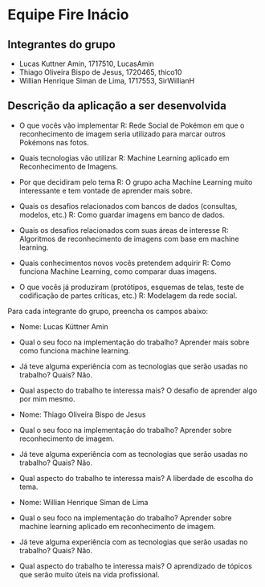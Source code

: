 # Equipe Fire Inácio


## Integrantes do grupo


- Lucas Kuttner Amin, 1717510, LucasAmin
- Thiago Oliveira Bispo de Jesus, 1720465, thico10
- Willian Henrique Siman de Lima, 1717553, SirWillianH

## Descrição da aplicação a ser desenvolvida 

- O que vocês vão implementar
R: Rede Social de Pokémon em que o reconhecimento de imagem seria utilizado para marcar outros Pokémons nas fotos.

- Quais tecnologias vão utilizar
R: Machine Learning aplicado em Reconhecimento de Imagens.

- Por que decidiram pelo tema
R: O grupo acha Machine Learning muito interessante e tem vontade de aprender mais sobre.

- Quais os desafios relacionados com bancos de dados (consultas, modelos, etc.)
R: Como guardar imagens em banco de dados.

- Quais os desafios relacionados com suas áreas de interesse
R: Algoritmos de reconhecimento de imagens com base em machine learning.

- Quais conhecimentos novos vocês pretendem adquirir
R: Como funciona Machine Learning, como comparar duas imagens.

- O que vocês já produziram (protótipos, esquemas de telas, teste de codificação de partes críticas, etc.)
R: Modelagem da rede social.

Para cada integrante do grupo, preencha os campos abaixo:

- Nome: Lucas Küttner Amin
- Qual o seu foco na implementação do trabalho? Aprender mais sobre como funciona machine learning.
- Já teve alguma experiência com as tecnologias que serão usadas no trabalho? Quais? Não.
- Qual aspecto do trabalho te interessa mais? O desafio de aprender algo por mim mesmo.

- Nome: Thiago Oliveira Bispo de Jesus
- Qual o seu foco na implementação do trabalho? Aprender sobre reconhecimento de imagem. 
- Já teve alguma experiência com as tecnologias que serão usadas no trabalho? Quais? Não.
- Qual aspecto do trabalho te interessa mais? A liberdade de escolha do tema.

- Nome: Willian Henrique Siman de Lima
- Qual o seu foco na implementação do trabalho? Aprender sobre machine learning aplicado em reconhecimento de imagem. 
- Já teve alguma experiência com as tecnologias que serão usadas no trabalho? Quais? Não.
- Qual aspecto do trabalho te interessa mais? O aprendizado de tópicos que serão muito úteis na vida profissional.



